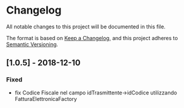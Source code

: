# Changelog
All notable changes to this project will be documented in this file.

The format is based on [Keep a Changelog](https://keepachangelog.com/en/1.0.0/),
and this project adheres to [Semantic Versioning](https://semver.org/spec/v2.0.0.html).

## [1.0.5] - 2018-12-10

### Fixed
- fix Codice Fiscale nel campo idTrasmittente->idCodice utilizzando FatturaElettronicaFactory
